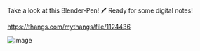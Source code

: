 Take a look at this Blender-Pen! 🖊️ Ready for some digital notes!

https://thangs.com/mythangs/file/1124436

![image](https://github.com/user-attachments/assets/8b1f961f-2ff7-4274-b3b4-b02bf265426a)
